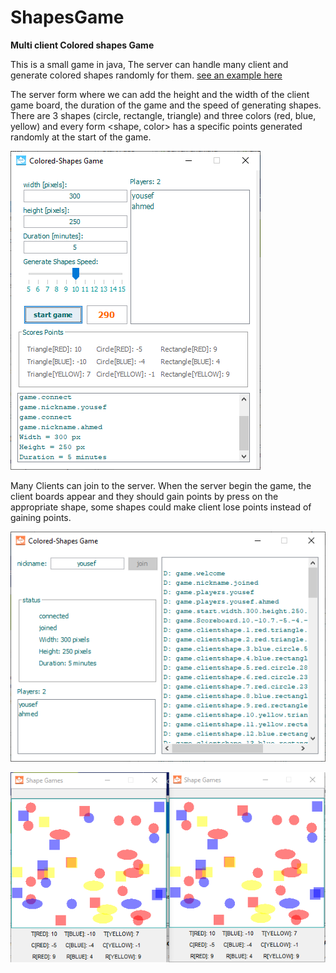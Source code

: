 # ShapesGame
**Multi client Colored shapes Game**

This is a small game in java, The server can handle many client and generate colored shapes randomly for them.
[see an example here](https://youtu.be/jGXzaRKGXUI)

The server form where we can add the height and the width of the client game board, the duration of the game and the speed of generating shapes. There are 3 shapes (circle, rectangle, triangle) and three colors (red, blue, yellow) and every form <shape, color> has a specific points generated randomly at the start of the game.

![GitHub Logo](/src/shapesgame/img/server.png)

Many Clients can join to the server.
When the server begin the game, the client boards appear and they should gain points by press on the appropriate shape, some shapes could make client lose points instead of gaining points. 

![GitHub Logo](/src/shapesgame/img/client.png)

![GitHub Logo](/src/shapesgame/img/client_game.png)
